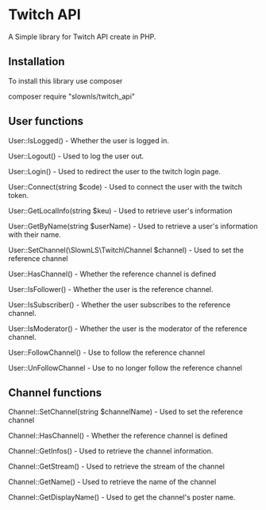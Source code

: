 # Twitch API
A Simple library for Twitch API create in PHP.

## Installation 
To install this library use composer

composer require "slownls/twitch_api"

## User functions

User::IsLogged() - Whether the user is logged in.

User::Logout() - Used to log the user out.

User::Login() - Used to redirect the user to the twitch login page.

User::Connect(string $code) - Used to connect the user with the twitch token.

User::GetLocalInfo(string $keu) - Used to retrieve user's information

User::GetByName(string $userName) - Used to retrieve a user's information with their name.

User::SetChannel(\SlownLS\Twitch\Channel $channel) - Used to set the reference channel

User::HasChannel() - Whether the reference channel is defined

User::IsFollower() - Whether the user is the reference channel.

User::IsSubscriber() - Whether the user subscribes to the reference channel.

User::IsModerator() - Whether the user is the moderator of the reference channel.

User::FollowChannel() - Use to follow the reference channel

User::UnFollowChannel - Use to no longer follow the reference channel


## Channel functions

Channel::SetChannel(string $channelName) - Used to set the reference channel

Channel::HasChannel() - Whether the reference channel is defined

Channel::GetInfos() - Used to retrieve the channel information.

Channel::GetStream() - Used to retrieve the stream of the channel

Channel::GetName() - Used to retrieve the name of the channel

Channel::GetDisplayName() - Used to get the channel's poster name.

